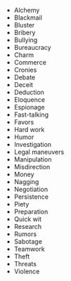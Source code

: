 * Alchemy
* Blackmail
* Bluster
* Bribery
* Bullying
* Bureaucracy
* Charm
* Commerce
* Cronies
* Debate
* Deceit
* Deduction
* Eloquence
* Espionage
* Fast-talking
* Favors
* Hard work
* Humor
* Investigation
* Legal maneuvers
* Manipulation
* Misdirection
* Money
* Nagging
* Negotiation
* Persistence
* Piety
* Preparation
* Quick wit
* Research
* Rumors
* Sabotage
* Teamwork
* Theft
* Threats
* Violence